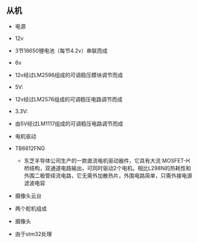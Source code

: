 
## **从机**
* 电源
 *  12v 
   * 3节18650锂电池（每节4.2v）串联而成
 *  6v
   * 12v经过LM2596组成的可调稳压模块调节而成
 *  5V: 
   * 12v经过LM2576组成的可调稳压电路调节而成
 *  3.3V:
   * 由5V经过LM1117组成的可调稳压电路调节而成
* 电机驱动
 * TB6612FNG 
   * 东芝半导体公司生产的一款直流电机驱动器件，它具有大流
MOSFET-H 桥结构，双通道电路输出，可同时驱动2个电机。相比L298N的热耗性和外围二极管续流电路，它无需外加散热片，外围电路简单，只需外接电源滤波电容

* 摄像头云台
 * 两个舵机组成
* 摄像头
 * 由于stm32处理